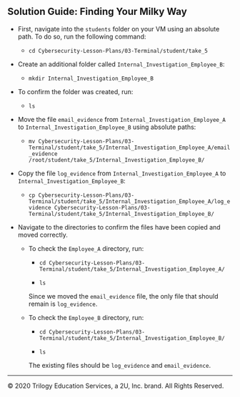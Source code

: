 ## Solution Guide: Finding Your Milky Way

- First, navigate into the `students` folder on your VM using an absolute path. To do so, run the following command:

  - `cd Cybersecurity-Lesson-Plans/03-Terminal/student/take_5`

- Create an additional folder called `Internal_Investigation_Employee_B`:
   - `mkdir Internal_Investigation_Employee_B`
    
-  To confirm the folder was created, run:
      - `ls`
          
- Move the file `email_evidence` from `Internal_Investigation_Employee_A` to `Internal_Investigation_Employee_B` using absolute paths:
  - `mv Cybersecurity-Lesson-Plans/03-Terminal/student/take_5/Internal_Investigation_Employee_A/email_evidence /root/student/take_5/Internal_Investigation_Employee_B/`

- Copy the file `log_evidence` from `Internal_Investigation_Employee_A` to `Internal_Investigation_Employee_B`:

  - `cp Cybersecurity-Lesson-Plans/03-Terminal/student/take_5/Internal_Investigation_Employee_A/log_evidence Cybersecurity-Lesson-Plans/03-Terminal/student/take_5/Internal_Investigation_Employee_B/`
    
- Navigate to the directories to confirm the files have been copied and moved correctly.

  - To check the `Employee_A` directory, run: 

    - `cd Cybersecurity-Lesson-Plans/03-Terminal/student/take_5/Internal_Investigation_Employee_A/`

    -  `ls`
        
    Since we moved the `email_evidence` file, the only file that should remain is `log_evidence`. 
           
  - To check the `Employee_B` directory, run: 
      - `cd Cybersecurity-Lesson-Plans/03-Terminal/student/take_5/Internal_Investigation_Employee_B/`
      
      - `ls`

    The existing files should be `log_evidence` and `email_evidence`.

--- 
© 2020 Trilogy Education Services, a 2U, Inc. brand. All Rights Reserved.
